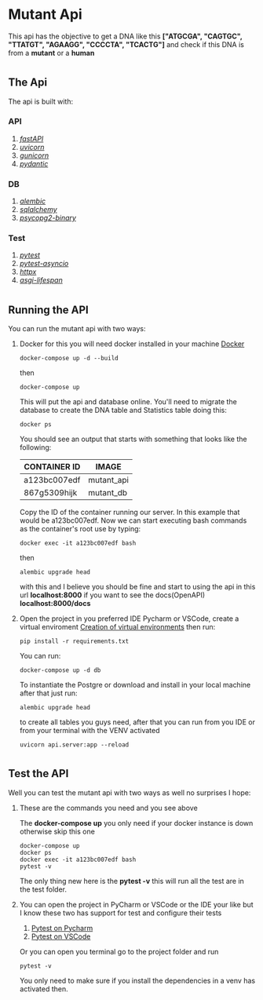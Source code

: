 # Mutant Api
This api has the objective to get a DNA like this **["ATGCGA", "CAGTGC", "TTATGT", "AGAAGG", "CCCCTA", "TCACTG"]** and check if this DNA is from a **mutant** or a **human**

#
## The Api
The api is built with: 

### API
1.  [*fastAPI*](https://fastapi.tiangolo.com/)
1.  [*uvicorn*](https://www.uvicorn.org/)
1.  [*gunicorn*](https://gunicorn.org/)
1.  [*pydantic*](https://pydantic-docs.helpmanual.io/)

### DB
1.  [*alembic*](https://alembic.sqlalchemy.org/en/latest/)
1.  [*sqlalchemy*](https://www.sqlalchemy.org/)
1.  [*psycopg2-binary*](https://pypi.org/project/psycopg2-binary/)

### Test
1.  [*pytest*](https://docs.pytest.org/en/6.2.x/)
1.  [*pytest-asyncio*](https://github.com/pytest-dev/pytest-asyncio)
1.  [*httpx*](https://github.com/encode/httpx)
1.  [*asgi-lifespan*](https://pypi.org/project/asgi-lifespan/)


#

## Running the API
You can run the mutant api with two ways:

1.  Docker for this you will need docker installed in your machine [Docker](https://www.docker.com/)

        docker-compose up -d --build
    
    then

        docker-compose up

    This will put the api and database online.
    You'll need to migrate the database to create the DNA table and Statistics table doing this:


        docker ps

    You should see an output that starts with something that looks like the following:
    
    CONTAINER ID | IMAGE
    ------------ | -----
    a123bc007edf | mutant_api
    867g5309hijk | mutant_db

    Copy the ID of the container running our server. In this example that would be a123bc007edf. Now we can start executing bash commands as the container's root use by typing:

        docker exec -it a123bc007edf bash
    then

        alembic upgrade head

    with this and I believe you should be fine and start to using the api in this url **localhost:8000** if you want to see the docs(OpenAPI) **localhost:8000/docs**

1.  Open the project in you preferred IDE Pycharm or VSCode, create a virtual enviroment [Creation of virtual environments](https://docs.python.org/3/library/venv.html) then run:
    
        pip install -r requirements.txt

    You can run:
        
        docker-compose up -d db

    To instantiate the Postgre or download and install in your local machine after that just run:

        alembic upgrade head
    to create all tables you guys need, after that you can run from you IDE or from your terminal with the VENV activated 

        uvicorn api.server:app --reload

#

## Test the API
Well you can test the mutant api with two ways as well no surprises I hope:

1.  These are the commands you need and you see above
    
    The **docker-compose up** you only need if your docker instance is down otherwise skip this one

        docker-compose up
        docker ps
        docker exec -it a123bc007edf bash
        pytest -v
    
    The only thing new here is the **pytest -v** this will run all the test are in the test folder.

1.  You can open the project in PyCharm or VSCode or the IDE your like but I know these two has support for test and configure their tests
    1. [Pytest on Pycharm](https://www.jetbrains.com/help/pycharm/pytest.html)
    1. [Pytest on VSCode](https://code.visualstudio.com/docs/python/testing)

    Or you can open you terminal go to the project folder and run

        pytest -v

    You only need to make sure if you install the dependencies in a venv has activated then.